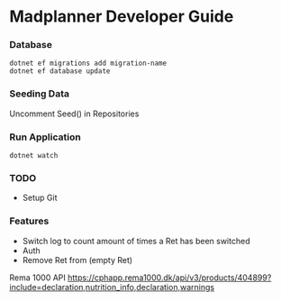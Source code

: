 # Madplanner Developer Guide

### Database 
    dotnet ef migrations add migration-name
    dotnet ef database update 

### Seeding Data
Uncomment Seed() in Repositories

### Run Application
    dotnet watch

### TODO
 - Setup Git

### Features
 - Switch log to count amount of times a Ret has been switched
 - Auth
 - Remove Ret from (empty Ret)

Rema 1000 API
https://cphapp.rema1000.dk/api/v3/products/404899?include=declaration,nutrition_info,declaration,warnings